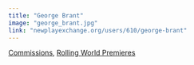 ```yaml
---
title: "George Brant"
image: "george_brant.jpg"
link: "newplayexchange.org/users/610/george-brant"
---
```


[Commissions](/programs/commissions), [Rolling World Premieres](/programs/rolling-world-premieres)